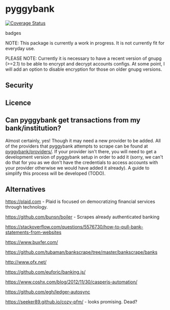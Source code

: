 

# pyggybank

[![Coverage Status](https://coveralls.io/repos/github/pelson/pyggybank/badge.svg?branch=master)](https://coveralls.io/github/pelson/pyggybank?branch=master)

badges

NOTE: This package is currently a work in progress. It is not currently fit for everyday use.

PLEASE NOTE: Currently it is necessary to have a recent version of gnupg (>=2.1) to be able to encrypt and decrypt accounts configs.
At some point, I will add an option to disable encryption for those on older gnupg versions.

## Security


## Licence


## Can pyggybank get transactions from my bank/institution?

Almost certainly, yes! Though it may need a new provider to be added.
All of the providers that pyggybank attempts to scrape can be found at [pyggybank/providers/](pyggybank/providers).
If your provider isn't there, you will need to get a development version of pyggybank setup in order to add it
(sorry, we can't do that for you as we don't have the credentials to access accounts with your
provider otherwise we would have added it already). A guide to simplify this process will be developed (TODO).

## Alternatives

https://plaid.com - Plaid is focused on democratizing financial services through technology.


https://github.com/bunsn/boiler - Scrapes already authenticated banking


https://stackoverflow.com/questions/5576730/how-to-pull-bank-statements-from-websites

https://www.buxfer.com/ 

https://github.com/tubaman/bankscrape/tree/master/bankscrape/banks

http://www.ofx.net/

https://github.com/euforic/banking.js/



https://www.coshx.com/blog/2012/11/30/casperjs-automation/

https://github.com/egh/ledger-autosync


https://seeker89.github.io/cozy-pfm/ - looks promising. Dead?

